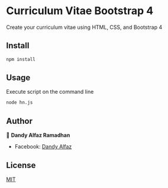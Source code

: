 # Curriculum Vitae Bootstrap 4

Create your curriculum vitae using HTML, CSS, and Bootstrap 4

## Install

```bash
npm install
```

## Usage

Execute script on the command line

```bash
node hn.js
```

## Author

👤 **Dandy Alfaz Ramadhan**

* Facebook: [Dandy Alfaz](https://www.facebook.com/dandyar.id)

## License
[MIT](https://choosealicense.com/licenses/mit/)